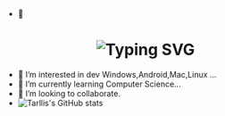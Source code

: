 - 👋
<div align="center">
    <h1>
        <img src="https://readme-typing-svg.herokuapp.com?font=Jetbrains+mono&size=40&duration=3000&color=33FF33&center=true&vCenter=true&width=435&lines=Hey..+I'm+[Tarllis];This+is..;..my+Github..;" alt="Typing SVG"/>
    </h1>
</div>


- 👀 I’m interested in dev Windows,Android,Mac,Linux ...
- 🌱 I’m currently learning Computer Science...
- 💞️ I’m looking to collaborate.
- ![Tarllis's GitHub stats](https://github-readme-stats.vercel.app/api?username=tarllis&show_icons=true&theme=merko)
